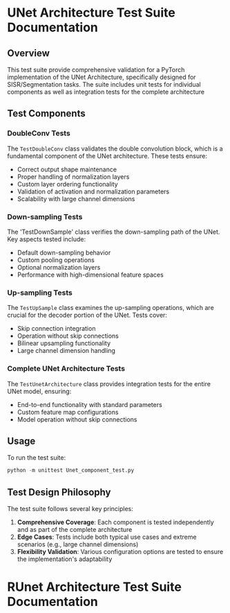 # UNet Architecture Test Suite Documentation

## Overview
This test suite provide comprehensive validation for a PyTorch implementation of the UNet Architecture, specifically designed for SISR/Segmentation tasks. The suite includes unit tests for individual components as well as integration tests for the complete architecture


## Test Components
### DoubleConv Tests

The `TestDoubleConv` class validates the double convolution block, which is a fundamental component of the UNet architecture. These tests ensure:
- Correct output shape maintenance
- Proper handling of normalization layers
- Custom layer ordering functionality
- Validation of activation and normalization parameters
- Scalability with large channel dimensions

### Down-sampling Tests
The 'TestDownSample' class verifies the down-sampling path of the UNet. Key aspects tested include:
- Default down-sampling behavior
- Custom pooling operations
- Optional normalization layers
- Performance with high-dimensional feature spaces

### Up-sampling Tests

The `TestUpSample` class examines the up-sampling operations, which are crucial for the decoder portion of the UNet. Tests cover:

- Skip connection integration
- Operation without skip connections
- Bilinear upsampling functionality
- Large channel dimension handling


### Complete UNet Architecture Tests

The `TestUnetArchitecture` class provides integration tests for the entire UNet model, ensuring:

- End-to-end functionality with standard parameters
- Custom feature map configurations
- Model operation without skip connections

## Usage
To run the test suite:
```python
python -m unittest Unet_component_test.py
```

## Test Design Philosophy
The test suite follows several key principles:
1. **Comprehensive Coverage**: Each component is tested independently and as part of the complete architecture
2. **Edge Cases**: Tests include both typical use cases and extreme scenarios (e.g., large channel dimensions)
3. **Flexibility Validation**: Various configuration options are tested to ensure the implementation's adaptability


# RUnet Architecture Test Suite Documentation
